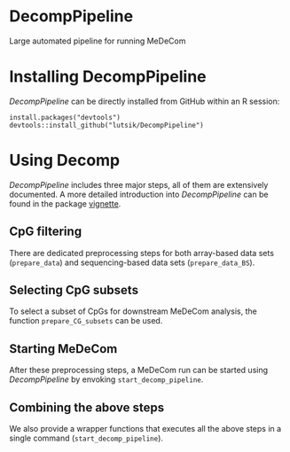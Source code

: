 # DecompPipeline
Large automated pipeline for running MeDeCom 

# Installing DecompPipeline
*DecompPipeline* can be directly installed from GitHub within an R session:
```
install.packages("devtools")
devtools::install_github("lutsik/DecompPipeline")
```

# Using Decomp
*DecompPipeline* includes three major steps, all of them are extensively documented. A more detailed introduction into *DecompPipeline* can be found in the package [vignette](https://github.com/lutsik/DecompPipeline/blob/master/vignettes/DecompPipeline.md).

## CpG filtering
There are dedicated preprocessing steps for both array-based data sets (```prepare_data```) and sequencing-based data sets (```prepare_data_BS```).

## Selecting CpG subsets
To select a subset of CpGs for downstream MeDeCom analysis, the function ```prepare_CG_subsets``` can be used.

## Starting MeDeCom
After these preprocessing steps, a MeDeCom run can be started using *DecompPipeline* by envoking ```start_decomp_pipeline```.

## Combining the above steps
We also provide a wrapper functions that executes all the above steps in a single command (```start_decomp_pipeline```).

